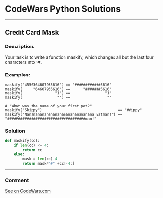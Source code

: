 # CodeWars Python Solutions

---

## Credit Card Mask


### Description:

Your task is to write a function maskify, which changes all but the last four characters into '#'.

### Examples:

```
maskify("4556364607935616") == "############5616"
maskify(     "64607935616") ==      "#######5616"
maskify(               "1") ==                "1"
maskify(                "") ==                 ""

# "What was the name of your first pet?"
maskify("Skippy")                                   == "##ippy"
maskify("Nananananananananananananananana Batman!") == "####################################man!"
```


### Solution


```Python
def maskify(cc):
    if len(cc) <= 4:
        return cc
    else:
        mask = len(cc)-4
        return mask*"#" +cc[-4:]
```

---
### Comment



[See on CodeWars.com](https://www.codewars.com/users/ITRonin)
